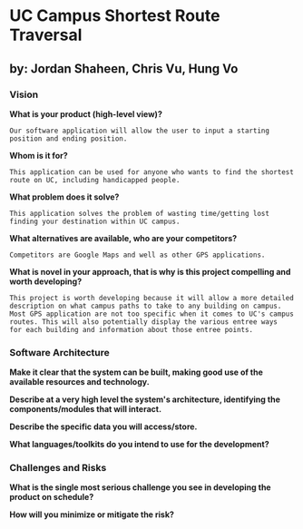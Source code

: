 # UC Campus Shortest Route Traversal
## by: Jordan Shaheen, Chris Vu, Hung Vo

### Vision
__What is your product (high-level view)?__<br>

    Our software application will allow the user to input a starting position and ending position.

__Whom is it for?__<br>

    This application can be used for anyone who wants to find the shortest route on UC, including handicapped people.

__What problem does it solve?__<br>

    This application solves the problem of wasting time/getting lost finding your destination within UC campus.  

__What alternatives are available, who are your competitors?__<br>

    Competitors are Google Maps and well as other GPS applications.

__What is novel in your approach, that is why is this project compelling and worth developing?__<br>

    This project is worth developing because it will allow a more detailed description on what campus paths to take to any building on campus.
    Most GPS application are not too specific when it comes to UC's campus routes. This will also potentially display the various entree ways
    for each building and information about those entree points.

### Software Architecture

__Make it clear that the system can be built, making good use of the available resources and technology.__<br>

__Describe at a very high level the system's architecture, identifying the components/modules that will interact.__<br>

__Describe the specific data you will access/store.__<br>

__What languages/toolkits do you intend to use for the development?__<br>

### Challenges and Risks
__What is the single most serious challenge you see in developing the product on schedule?__<br>
  
__How will you minimize or mitigate the risk?__<br>
